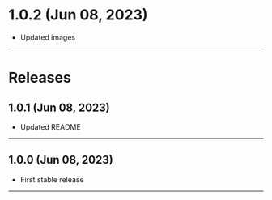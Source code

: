 # 1.0.2 (Jun 08, 2023)

- Updated images

---

# Releases

## 1.0.1 (Jun 08, 2023)

- Updated README

---

## 1.0.0 (Jun 08, 2023)

- First stable release

---
